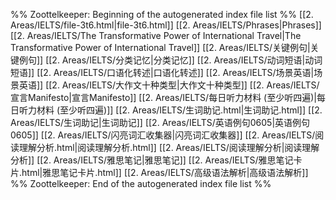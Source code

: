 %% Zoottelkeeper: Beginning of the autogenerated index file list  %%
 [[2. Areas/IELTS/file-3t6.html|file-3t6.html]]
 [[2. Areas/IELTS/Phrases|Phrases]]
 [[2. Areas/IELTS/The Transformative Power of International Travel|The Transformative Power of International Travel]]
 [[2. Areas/IELTS/关键例句|关键例句]]
 [[2. Areas/IELTS/分类记忆|分类记忆]]
 [[2. Areas/IELTS/动词短语|动词短语]]
 [[2. Areas/IELTS/口语化转述|口语化转述]]
 [[2. Areas/IELTS/场景英语|场景英语]]
 [[2. Areas/IELTS/大作文十种类型|大作文十种类型]]
 [[2. Areas/IELTS/宣言Manifesto|宣言Manifesto]]
 [[2. Areas/IELTS/每日听力材料  (至少听四遍)|每日听力材料  (至少听四遍)]]
 [[2. Areas/IELTS/生词助记.html|生词助记.html]]
 [[2. Areas/IELTS/生词助记|生词助记]]
 [[2. Areas/IELTS/英语例句0605|英语例句0605]]
 [[2. Areas/IELTS/闪亮词汇收集器|闪亮词汇收集器]]
 [[2. Areas/IELTS/阅读理解分析.html|阅读理解分析.html]]
 [[2. Areas/IELTS/阅读理解分析|阅读理解分析]]
 [[2. Areas/IELTS/雅思笔记|雅思笔记]]
 [[2. Areas/IELTS/雅思笔记卡片.html|雅思笔记卡片.html]]
 [[2. Areas/IELTS/高级语法解析|高级语法解析]]
%% Zoottelkeeper: End of the autogenerated index file list  %%
